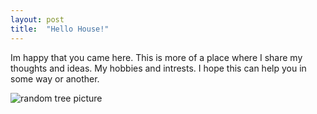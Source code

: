 ```yaml
---
layout: post
title:  "Hello House!"
---
```


Im happy that you came here. This is more of a place where I share my thoughts and ideas. My hobbies and intrests. I hope this can help you in some way or another.  

![random tree picture]({{site.baseurl}}/assets/images/1.png)
